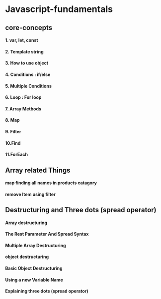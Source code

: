 # Javascript-fundamentals
## core-concepts
####    1. var, let, const
####    2. Template string
####    3. How to use object
####    4. Conditions : if/else
####    5. Multiple Conditions 
####    6. Loop : For loop
####    7. Array Methods 
####    8. Map
####    9. Filter
####    10.Find
####    11.ForEach
## Array related Things      
#### map finding all names in products catagory
#### remove Item using filter 
####
####
####
####
####
####
## Destructuring and Three dots (spread operator)
#### Array destructuring 
#### The Rest Parameter And Spread Syntax
#### Multiple Array Destructuring
#### object destructuring
#### Basic Object Destructuring
#### Using a new Variable Name
#### Explaining three dots (spread operator)

